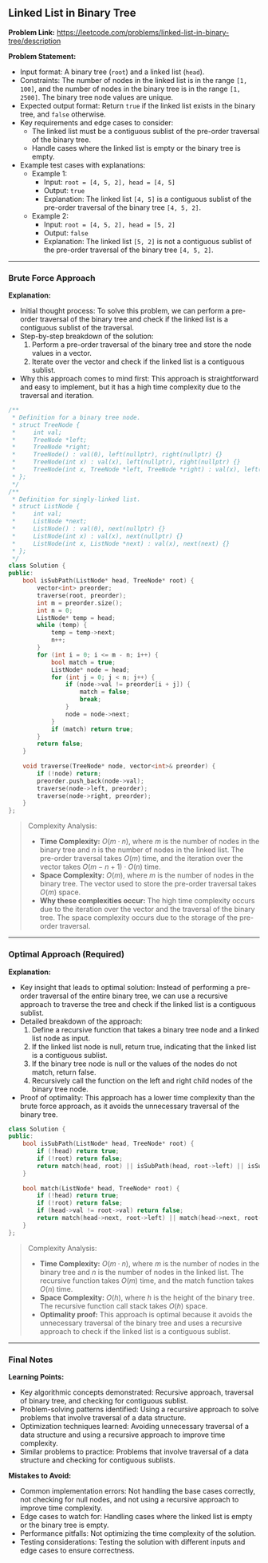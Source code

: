 ## Linked List in Binary Tree

**Problem Link:** https://leetcode.com/problems/linked-list-in-binary-tree/description

**Problem Statement:**
- Input format: A binary tree (`root`) and a linked list (`head`).
- Constraints: The number of nodes in the linked list is in the range `[1, 100]`, and the number of nodes in the binary tree is in the range `[1, 2500]`. The binary tree node values are unique.
- Expected output format: Return `true` if the linked list exists in the binary tree, and `false` otherwise.
- Key requirements and edge cases to consider:
  - The linked list must be a contiguous sublist of the pre-order traversal of the binary tree.
  - Handle cases where the linked list is empty or the binary tree is empty.
- Example test cases with explanations:
  - Example 1:
    - Input: `root = [4, 5, 2], head = [4, 5]`
    - Output: `true`
    - Explanation: The linked list `[4, 5]` is a contiguous sublist of the pre-order traversal of the binary tree `[4, 5, 2]`.
  - Example 2:
    - Input: `root = [4, 5, 2], head = [5, 2]`
    - Output: `false`
    - Explanation: The linked list `[5, 2]` is not a contiguous sublist of the pre-order traversal of the binary tree `[4, 5, 2]`.

---

### Brute Force Approach

**Explanation:**
- Initial thought process: To solve this problem, we can perform a pre-order traversal of the binary tree and check if the linked list is a contiguous sublist of the traversal.
- Step-by-step breakdown of the solution:
  1. Perform a pre-order traversal of the binary tree and store the node values in a vector.
  2. Iterate over the vector and check if the linked list is a contiguous sublist.
- Why this approach comes to mind first: This approach is straightforward and easy to implement, but it has a high time complexity due to the traversal and iteration.

```cpp
/**
 * Definition for a binary tree node.
 * struct TreeNode {
 *     int val;
 *     TreeNode *left;
 *     TreeNode *right;
 *     TreeNode() : val(0), left(nullptr), right(nullptr) {}
 *     TreeNode(int x) : val(x), left(nullptr), right(nullptr) {}
 *     TreeNode(int x, TreeNode *left, TreeNode *right) : val(x), left(left), right(right) {}
 * };
 */
/**
 * Definition for singly-linked list.
 * struct ListNode {
 *     int val;
 *     ListNode *next;
 *     ListNode() : val(0), next(nullptr) {}
 *     ListNode(int x) : val(x), next(nullptr) {}
 *     ListNode(int x, ListNode *next) : val(x), next(next) {}
 * };
 */
class Solution {
public:
    bool isSubPath(ListNode* head, TreeNode* root) {
        vector<int> preorder;
        traverse(root, preorder);
        int m = preorder.size();
        int n = 0;
        ListNode* temp = head;
        while (temp) {
            temp = temp->next;
            n++;
        }
        for (int i = 0; i <= m - n; i++) {
            bool match = true;
            ListNode* node = head;
            for (int j = 0; j < n; j++) {
                if (node->val != preorder[i + j]) {
                    match = false;
                    break;
                }
                node = node->next;
            }
            if (match) return true;
        }
        return false;
    }
    
    void traverse(TreeNode* node, vector<int>& preorder) {
        if (!node) return;
        preorder.push_back(node->val);
        traverse(node->left, preorder);
        traverse(node->right, preorder);
    }
};
```

> Complexity Analysis:
> - **Time Complexity:** $O(m \cdot n)$, where $m$ is the number of nodes in the binary tree and $n$ is the number of nodes in the linked list. The pre-order traversal takes $O(m)$ time, and the iteration over the vector takes $O(m - n + 1) \cdot O(n)$ time.
> - **Space Complexity:** $O(m)$, where $m$ is the number of nodes in the binary tree. The vector used to store the pre-order traversal takes $O(m)$ space.
> - **Why these complexities occur:** The high time complexity occurs due to the iteration over the vector and the traversal of the binary tree. The space complexity occurs due to the storage of the pre-order traversal.

---

### Optimal Approach (Required)

**Explanation:**
- Key insight that leads to optimal solution: Instead of performing a pre-order traversal of the entire binary tree, we can use a recursive approach to traverse the tree and check if the linked list is a contiguous sublist.
- Detailed breakdown of the approach:
  1. Define a recursive function that takes a binary tree node and a linked list node as input.
  2. If the linked list node is null, return true, indicating that the linked list is a contiguous sublist.
  3. If the binary tree node is null or the values of the nodes do not match, return false.
  4. Recursively call the function on the left and right child nodes of the binary tree node.
- Proof of optimality: This approach has a lower time complexity than the brute force approach, as it avoids the unnecessary traversal of the binary tree.

```cpp
class Solution {
public:
    bool isSubPath(ListNode* head, TreeNode* root) {
        if (!head) return true;
        if (!root) return false;
        return match(head, root) || isSubPath(head, root->left) || isSubPath(head, root->right);
    }
    
    bool match(ListNode* head, TreeNode* root) {
        if (!head) return true;
        if (!root) return false;
        if (head->val != root->val) return false;
        return match(head->next, root->left) || match(head->next, root->right);
    }
};
```

> Complexity Analysis:
> - **Time Complexity:** $O(m \cdot n)$, where $m$ is the number of nodes in the binary tree and $n$ is the number of nodes in the linked list. The recursive function takes $O(m)$ time, and the match function takes $O(n)$ time.
> - **Space Complexity:** $O(h)$, where $h$ is the height of the binary tree. The recursive function call stack takes $O(h)$ space.
> - **Optimality proof:** This approach is optimal because it avoids the unnecessary traversal of the binary tree and uses a recursive approach to check if the linked list is a contiguous sublist.

---

### Final Notes

**Learning Points:**
- Key algorithmic concepts demonstrated: Recursive approach, traversal of binary tree, and checking for contiguous sublist.
- Problem-solving patterns identified: Using a recursive approach to solve problems that involve traversal of a data structure.
- Optimization techniques learned: Avoiding unnecessary traversal of a data structure and using a recursive approach to improve time complexity.
- Similar problems to practice: Problems that involve traversal of a data structure and checking for contiguous sublists.

**Mistakes to Avoid:**
- Common implementation errors: Not handling the base cases correctly, not checking for null nodes, and not using a recursive approach to improve time complexity.
- Edge cases to watch for: Handling cases where the linked list is empty or the binary tree is empty.
- Performance pitfalls: Not optimizing the time complexity of the solution.
- Testing considerations: Testing the solution with different inputs and edge cases to ensure correctness.